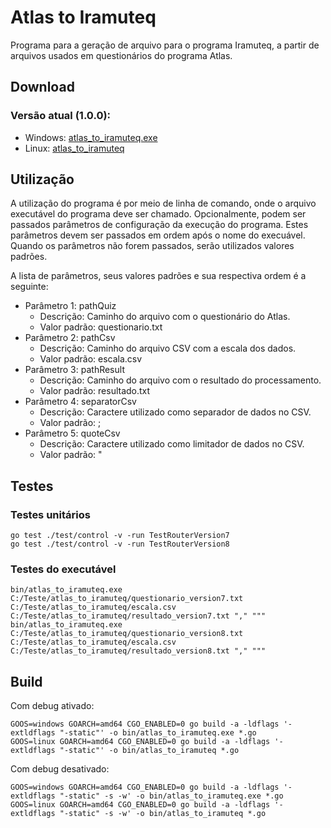 # Atlas to Iramuteq
Programa para a geração de arquivo para o programa Iramuteq, a partir de arquivos usados em questionários do programa Atlas.

## Download

### Versão atual (1.0.0):
* Windows: [atlas_to_iramuteq.exe](https://github.com/vagnerpraia/atlas_to_iramuteq/releases/download/1.0.0/atlas_to_iramuteq.exe)
* Linux: [atlas_to_iramuteq](https://github.com/vagnerpraia/atlas_to_iramuteq/releases/download/1.0.0/atlas_to_iramuteq)

## Utilização

A utilização do programa é por meio de linha de comando, onde o arquivo executável do programa deve ser chamado. Opcionalmente, podem ser passados parâmetros de configuração da execução do programa. Estes parâmetros devem ser passados em ordem após o nome do execuável. Quando os parâmetros não forem passados, serão utilizados valores padrões.

A lista de parâmetros, seus valores padrões e sua respectiva ordem é a seguinte:

* Parâmetro 1: pathQuiz
    * Descrição: Caminho do arquivo com o questionário do Atlas.
    * Valor padrão: questionario.txt
* Parâmetro 2: pathCsv
    * Descrição: Caminho do arquivo CSV com a escala dos dados.
    * Valor padrão: escala.csv
* Parâmetro 3: pathResult
    * Descrição: Caminho do arquivo com o resultado do processamento.
    * Valor padrão: resultado.txt
* Parâmetro 4: separatorCsv
    * Descrição: Caractere utilizado como separador de dados no CSV.
    * Valor padrão: ;
* Parâmetro 5: quoteCsv
    * Descrição: Caractere utilizado como limitador de dados no CSV.
    * Valor padrão: "

## Testes

### Testes unitários

```
go test ./test/control -v -run TestRouterVersion7
go test ./test/control -v -run TestRouterVersion8
```

### Testes do executável

```
bin/atlas_to_iramuteq.exe C:/Teste/atlas_to_iramuteq/questionario_version7.txt C:/Teste/atlas_to_iramuteq/escala.csv C:/Teste/atlas_to_iramuteq/resultado_version7.txt "," """
bin/atlas_to_iramuteq.exe C:/Teste/atlas_to_iramuteq/questionario_version8.txt C:/Teste/atlas_to_iramuteq/escala.csv C:/Teste/atlas_to_iramuteq/resultado_version8.txt "," """
```

## Build

Com debug ativado:
```
GOOS=windows GOARCH=amd64 CGO_ENABLED=0 go build -a -ldflags '-extldflags "-static"' -o bin/atlas_to_iramuteq.exe *.go
GOOS=linux GOARCH=amd64 CGO_ENABLED=0 go build -a -ldflags '-extldflags "-static"' -o bin/atlas_to_iramuteq *.go
```

Com debug desativado:
```
GOOS=windows GOARCH=amd64 CGO_ENABLED=0 go build -a -ldflags '-extldflags "-static" -s -w' -o bin/atlas_to_iramuteq.exe *.go
GOOS=linux GOARCH=amd64 CGO_ENABLED=0 go build -a -ldflags '-extldflags "-static" -s -w' -o bin/atlas_to_iramuteq *.go
```
